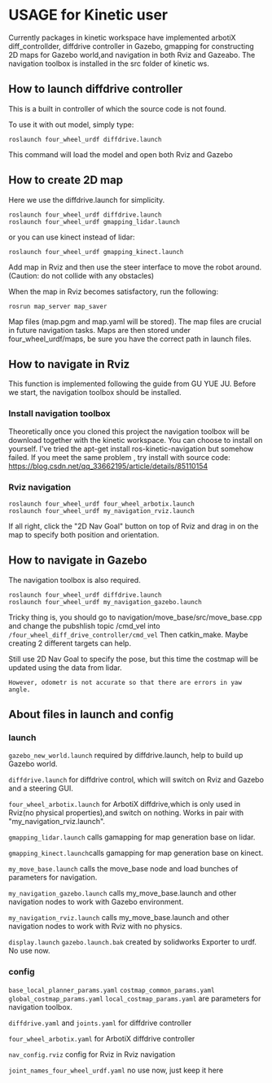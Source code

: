 #	USAGE for Kinetic user
Currently packages in kinetic workspace have implemented arbotiX diff_controllder, diffdrive controller in Gazebo, gmapping for constructing 2D maps for Gazebo world,and navigation in both Rviz and Gazeabo. The navigation toolbox is installed in the 
src folder of kinetic ws.
  
##	How to launch diffdrive controller
This is a built in controller of which the source code is not found.
	
To use it with out model, simply type:

	roslaunch four_wheel_urdf diffdrive.launch
This command will load the model and open both Rviz and Gazebo
## How to create 2D map
Here we use the diffdrive.launch for simplicity.
	
	roslaunch four_wheel_urdf diffdrive.launch
	roslaunch four_wheel_urdf gmapping_lidar.launch
or you can use kinect instead of lidar:

	roslaunch four_wheel_urdf gmapping_kinect.launch
Add map in Rviz and then use the steer interface to move the robot around.(Caution: do not collide with any obstacles)

When the map in Rviz becomes satisfactory, run the following:
	
	rosrun map_server map_saver
Map files (map.pgm and map.yaml will be stored). The map files are crucial in future navigation tasks. Maps are then stored under four_wheel_urdf/maps, be sure you have the correct path in launch files.
## How to navigate in Rviz
This function is implemented following the guide from GU YUE JU. 
Before we start, the navigation toolbox should be installed.

### Install navigation toolbox
Theoretically once you cloned this project the navigation toolbox will be download together with the kinetic workspace. You can choose to install on yourself.
I've tried the apt-get install ros-kinetic-navigation but somehow failed. If you meet the same problem ,
try install with source code:
https://blog.csdn.net/qq_33662195/article/details/85110154

### Rviz navigation
	roslaunch four_wheel_urdf four_wheel_arbotix.launch 
	roslaunch four_wheel_urdf my_navigation_rviz.launch 
If all right, click the "2D Nav Goal" button on top of Rviz and drag in on the map to specify both position and orientation.

##	How to navigate in Gazebo
The navigation toolbox is also required.

	roslaunch four_wheel_urdf diffdrive.launch
	roslaunch four_wheel_urdf my_navigation_gazebo.launch
Tricky thing is, you should go to navigation/move_base/src/move_base.cpp and change the pubshlish topic /cmd_vel into `/four_wheel_diff_drive_controller/cmd_vel` Then catkin_make. Maybe creating 2 different targets can help.

Still use 2D Nav Goal to specify the pose, but this time the costmap will be updated using the data from lidar.

`However, odometr is not accurate so that there are errors in yaw angle.` 

## About files in launch and config
### launch
`gazebo_new_world.launch` required by diffdrive.launch, help to build up Gazebo world.

`diffdrive.launch` for diffdrive control, which will switch on Rviz and Gazebo and a steering GUI.

`four_wheel_arbotix.launch` for ArbotiX diffdrive,which is only used in Rviz(no physical properties),and switch on nothing. Works in pair with "my_navigation_rviz.launch".

`gmapping_lidar.launch` calls gamapping for map generation base on lidar.

`gmapping_kinect.launch`calls gamapping for map generation base on kinect.

`my_move_base.launch` calls the move_base node and load bunches of parameters for navigation.

`my_navigation_gazebo.launch` calls my_move_base.launch and other navigation nodes to work with Gazebo environment.

`my_navigation_rviz.launch` calls my_move_base.launch and other navigation nodes to work with Rviz with no physics.

`display.launch` `gazebo.launch.bak` created by solidworks Exporter to urdf. No use now.

### config
`base_local_planner_params.yaml` `costmap_common_params.yaml` `global_costmap_params.yaml` `local_costmap_params.yaml` are parameters for navigation toolbox.

`diffdrive.yaml` and `joints.yaml`  for diffdrive controller

`four_wheel_arbotix.yaml` for ArbotiX diffdrive controller

`nav_config.rviz` config for Rviz in Rviz navigation

`joint_names_four_wheel_urdf.yaml` no use now, just keep it here







